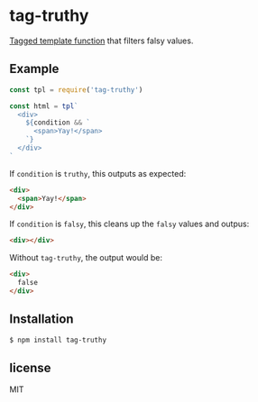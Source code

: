 
# tag-truthy

[Tagged template function](https://developer.mozilla.org/en-US/docs/Web/JavaScript/Reference/Template_literals#Tagged_template_literals) that filters falsy values.

## Example

```js
const tpl = require('tag-truthy')

const html = tpl`
  <div>
    ${condition && `
      <span>Yay!</span>
    `}
  </div>
`
```

If `condition` is `truthy`, this outputs as expected:

```html
<div>
  <span>Yay!</span>
</div>
```

If `condition` is `falsy`, this cleans up the `falsy` values and outpus:

```html
<div></div>
```

Without `tag-truthy`, the output would be:

```html
<div>
  false
</div>
```

## Installation

```bash
$ npm install tag-truthy
```

## license

MIT
